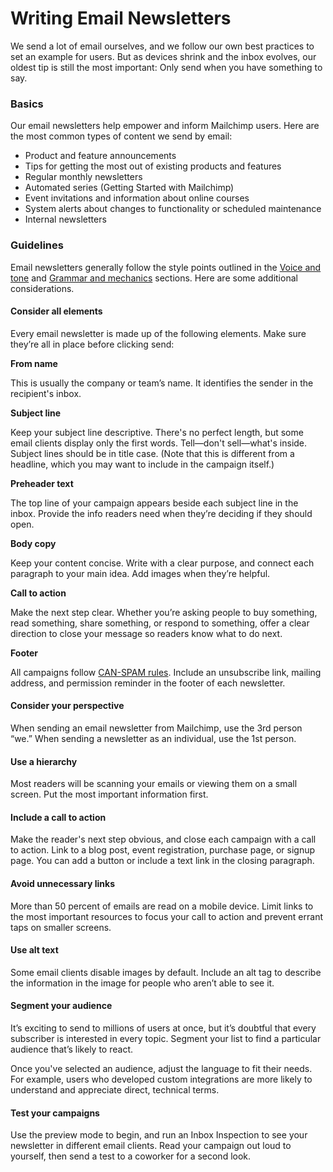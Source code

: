 # Writing Email Newsletters

We send a lot of email ourselves, and we follow our own best practices to set an example for users. But as devices shrink and the inbox evolves, our oldest tip is still the most important: Only send when you have something to say.

### Basics

Our email newsletters help empower and inform Mailchimp users. Here are the most common types of content we send by email:

* Product and feature announcements
* Tips for getting the most out of existing products and features
* Regular monthly newsletters
* Automated series \(Getting Started with Mailchimp\)
* Event invitations and information about online courses
* System alerts about changes to functionality or scheduled maintenance
* Internal newsletters

### Guidelines

Email newsletters generally follow the style points outlined in the [Voice and tone](https://github.com/nebali/content-style-guide/blob/master/02-voice-and-tone.html.md) and [Grammar and mechanics](https://github.com/nebali/content-style-guide/blob/master/04-grammar-and-mechanics.html.md) sections. Here are some additional considerations.

#### Consider all elements

Every email newsletter is made up of the following elements. Make sure they’re all in place before clicking send:

**From name**

This is usually the company or team’s name. It identifies the sender in the recipient's inbox.

**Subject line**

Keep your subject line descriptive. There's no perfect length, but some email clients display only the first words. Tell—don't sell—what's inside. Subject lines should be in title case. \(Note that this is different from a headline, which you may want to include in the campaign itself.\)

**Preheader text**

The top line of your campaign appears beside each subject line in the inbox. Provide the info readers need when they’re deciding if they should open.

**Body copy**

Keep your content concise. Write with a clear purpose, and connect each paragraph to your main idea. Add images when they’re helpful.

**Call to action**

Make the next step clear. Whether you’re asking people to buy something, read something, share something, or respond to something, offer a clear direction to close your message so readers know what to do next.

**Footer**

All campaigns follow [CAN-SPAM rules](https://mailchimp.com/help/terms-of-use-and-anti-spam-requirements/). Include an unsubscribe link, mailing address, and permission reminder in the footer of each newsletter.

#### Consider your perspective

When sending an email newsletter from Mailchimp, use the 3rd person “we.” When sending a newsletter as an individual, use the 1st person.

#### Use a hierarchy

Most readers will be scanning your emails or viewing them on a small screen. Put the most important information first.

#### Include a call to action

Make the reader's next step obvious, and close each campaign with a call to action. Link to a blog post, event registration, purchase page, or signup page. You can add a button or include a text link in the closing paragraph.

#### Avoid unnecessary links

More than 50 percent of emails are read on a mobile device. Limit links to the most important resources to focus your call to action and prevent errant taps on smaller screens.

#### Use alt text

Some email clients disable images by default. Include an alt tag to describe the information in the image for people who aren’t able to see it.

#### Segment your audience

It’s exciting to send to millions of users at once, but it’s doubtful that every subscriber is interested in every topic. Segment your list to find a particular audience that’s likely to react.

Once you've selected an audience, adjust the language to fit their needs. For example, users who developed custom integrations are more likely to understand and appreciate direct, technical terms.

#### Test your campaigns

Use the preview mode to begin, and run an Inbox Inspection to see your newsletter in different email clients. Read your campaign out loud to yourself, then send a test to a coworker for a second look.

